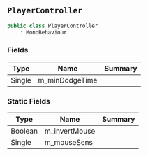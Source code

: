 ## `PlayerController`

```csharp
public class PlayerController
    : MonoBehaviour

```

### Fields

| Type | Name | Summary | 
| --- | --- | --- | 
| Single | m_minDodgeTime |  | 


### Static Fields

| Type | Name | Summary | 
| --- | --- | --- | 
| Boolean | m_invertMouse |  | 
| Single | m_mouseSens |  | 


